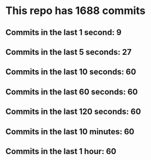 # This repo has 1688 commits

## Commits in the last 1 second: 9
## Commits in the last 5 seconds: 27
## Commits in the last 10 seconds: 60
## Commits in the last 60 seconds: 60
## Commits in the last 120 seconds: 60
## Commits in the last 10 minutes: 60
## Commits in the last 1 hour: 60
